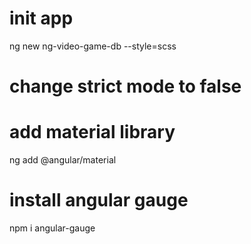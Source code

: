 # init app
ng new ng-video-game-db --style=scss

# change strict mode to false

# add material library
ng add @angular/material

# install angular gauge
npm i angular-gauge
